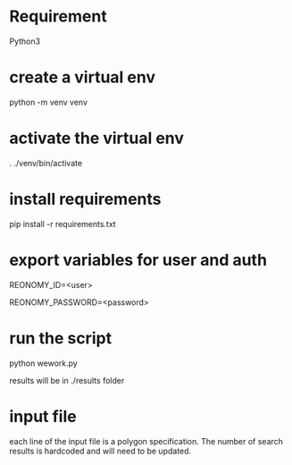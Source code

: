 
# Requirement

Python3

# create a virtual env

python -m venv venv

# activate the virtual env

. ./venv/bin/activate

# install requirements

pip install -r requirements.txt

# export variables for user and auth

REONOMY_ID=&lt;user&gt;
  
REONOMY_PASSWORD=&lt;password&gt;

# run the script

python wework.py

results will be in ./results folder

# input file

each line of the input file is a polygon specification. The number of search results is hardcoded and will need to be updated.
